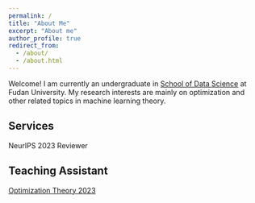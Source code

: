 ```yaml
---
permalink: /
title: "About Me"
excerpt: "About me"
author_profile: true
redirect_from: 
  - /about/
  - /about.html
---
```


Welcome! I am currently an undergraduate in [School of Data Science](http://www.sds.fudan.edu.cn) at Fudan University. 
My research interests are mainly on optimization and other related topics in machine learning theory.

## Services

NeurIPS 2023 Reviewer

## Teaching Assistant
[Optimization Theory 2023](https://luoluo-sds.github.io/teaching/data620020.html) 

